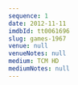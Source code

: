 ```yaml
---
sequence: 1
date: 2012-11-11
imdbId: tt0061696
slug: games-1967
venue: null
venueNotes: null
medium: TCM HD
mediumNotes: null
---
```


